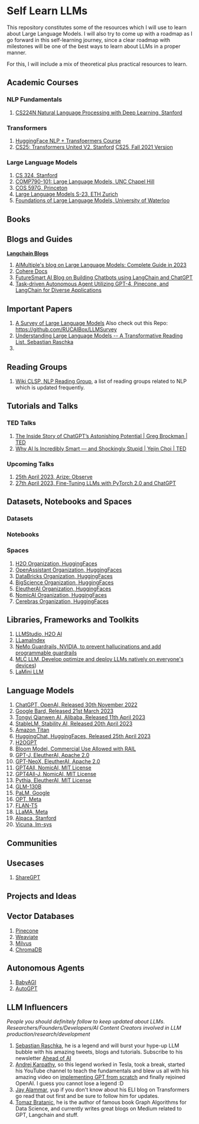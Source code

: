 # Self Learn LLMs

This repository constitutes some of the resources which I will use to learn about Large Language Models. I will also try to come up with a roadmap as I go forward in this self-learning journey, since a clear roadmap with milestones will be one of the best ways to learn about LLMs in a proper manner.

For this, I will include a mix of theoretical plus practical resources to learn.

## Academic Courses

### NLP Fundamentals

1. [CS224N Natural Language Processing with Deep Learning, Stanford](https://web.stanford.edu/class/cs224n/)

### Transformers

1. [HuggingFace NLP + Transfoermers Course](https://huggingface.co/learn/nlp-course)
2. [CS25: Transformers United V2, Stanford](https://web.stanford.edu/class/cs25/) [CS25, Fall 2021 Version](https://web.stanford.edu/class/cs25/prev_years/2021_fall/)

### Large Language Models

1. [CS 324, Stanford](https://stanford-cs324.github.io/winter2022/)
2. [COMP790-101: Large Language Models, UNC Chapel Hill](https://github.com/craffel/llm-seminar)
3. [COS 597G, Princeton](https://www.cs.princeton.edu/courses/archive/fall22/cos597G/)
4. [Large Language Models S-23, ETH Zurich](https://rycolab.io/classes/llm-s23/)
4. [Foundations of Large Language Models, University of Waterloo](https://uwaterloo.ca/watspeed/programs-and-courses/foundations-large-language-models)

## Books

## Blogs and Guides

**[Langchain Blogs](https://blog.langchain.dev/)**

1. [AIMultiple's blog on Large Language Models: Complete Guide in 2023](https://research.aimultiple.com/large-language-models/)
2. [Cohere Docs](https://docs.cohere.ai/docs/introduction-to-large-language-models)
3. [FutureSmart AI Blog on Building Chatbots using LangChain and ChatGPT](https://blog.futuresmart.ai/building-chatbot-using-langchain-and-chatgpt)
4. [Task-driven Autonomous Agent Utilizing GPT-4, Pinecone, and LangChain for Diverse Applications](https://yoheinakajima.com/task-driven-autonomous-agent-utilizing-gpt-4-pinecone-and-langchain-for-diverse-applications/)




## Important Papers

1. [A Survey of Large Language Models](https://arxiv.org/abs/2303.18223) Also check out this Repo: https://github.com/RUCAIBox/LLMSurvey
2. [Understanding Large Language Models -- A Transformative Reading List, Sebastian Raschka](https://sebastianraschka.com/blog/2023/llm-reading-list.html)
3. 

## Reading Groups

1. [Wiki CLSP, NLP Reading Group](https://wiki.clsp.jhu.edu/index.php/NLP_Reading_Group), a list of reading groups related to NLP which is updated frequently.

## Tutorials and Talks

### TED Talks
1. [The Inside Story of ChatGPT’s Astonishing Potential | Greg Brockman | TED](https://www.youtube.com/watch?v=C_78DM8fG6E)
2. [Why AI Is Incredibly Smart — and Shockingly Stupid | Yejin Choi | TED](https://www.youtube.com/watch?v=SvBR0OGT5VI)

### Upcoming Talks

1. [25th April 2023, Arize: Observe](https://app.hopin.com/events/arize-observe/reception)
2. [27th April 2023, Fine-Tuning LLMs with PyTorch 2.0 and ChatGPT](https://www.eventbrite.com/e/fine-tuning-llms-with-pytorch-20-and-chatgpt-tickets-613395140377)



## Datasets, Notebooks and Spaces

### Datasets

### Notebooks

### Spaces
1. [H2O Organization, HuggingFaces](https://huggingface.co/h2oai)
2. [OpenAssistant Organization, HuggingFaces](https://huggingface.co/OpenAssistant)
3. [DataBricks Organization, HuggingFaces](https://huggingface.co/databricks)
4. [BigScience Organization, HuggingFaces](https://bigscience.huggingface.co/)
5. [EleutherAI Organization, HuggingFaces](https://huggingface.co/EleutherAI)
6. [NomicAI Organization, HuggingFaces](https://huggingface.co/nomic-ai)
7. [Cerebras Organization, HuggingFaces](https://huggingface.co/cerebras)

## Libraries, Frameworks and Toolkits
1. [LLMStudio, H2O AI](https://github.com/h2oai/h2o-llmstudio)
2. [LLamaIndex](https://gpt-index.readthedocs.io/en/latest/index.html#ecosystem)
3. [NeMo Guardrails, NVIDIA, to prevent hallucinations and add programmable guardrails](https://github.com/NVIDIA/NeMo-Guardrails)
4. [MLC LLM, Develop optimize and deploy LLMs natively on everyone's devices](https://github.com/mlc-ai/mlc-llm))
5. [LaMini LLM](https://github.com/lamini-ai/lamini)



## Language Models

1. [ChatGPT, OpenAI, Released 30th November 2022](https://chat.openai.com/)
2. [Google Bard, Released 21st March 2023](https://bard.google.com/)
3. [Tongyi Qianwen AI, Alibaba, Released 11th April 2023](https://tongyi.aliyun.com/)
4. [StableLM, Stability AI, Released 20th April 2023](https://github.com/Stability-AI/StableLM)
5. [Amazon Titan](https://aws.amazon.com/bedrock/titan/)
6. [HuggingChat, HuggingFaces, Released 25th April 2023](https://huggingface.co/chat/)
7. [H2OGPT](https://github.com/h2oai/h2ogpt)
8. [Bloom Model, Commercial Use Allowed with RAIL](https://huggingface.co/docs/transformers/model_doc/bloom)
9. [GPT-J, EleutherAI, Apache 2.0](https://huggingface.co/docs/transformers/model_doc/gptj)
10. [GPT-NeoX, EleutherAI, Apache 2.0](https://huggingface.co/docs/transformers/model_doc/gpt_neox)
11. [GPT4All, NomicAI, MIT License](https://github.com/nomic-ai/gpt4all)
12. [GPT4All-J, NomicAI, MIT License](https://huggingface.co/nomic-ai/gpt4all-j)
13. [Pythia, EleutherAI, MIT License](https://github.com/EleutherAI/pythia)
14. [GLM-130B](https://github.com/THUDM/GLM-130B)
15. [PaLM, Google](https://ai.googleblog.com/2022/04/pathways-language-model-palm-scaling-to.html)
16. [OPT, Meta](https://github.com/facebookresearch/metaseq/tree/main/projects/OPT)
17. [FLAN-T5](https://huggingface.co/docs/transformers/model_doc/flan-t5)
18. [LLaMA, Meta](https://ai.facebook.com/blog/large-language-model-llama-meta-ai/)
19. [Alpaca, Stanford](https://github.com/tatsu-lab/stanford_alpaca)
20. [Vicuna, lm-sys](https://github.com/lm-sys/FastChat)

## Communities

## Usecases 
1. [ShareGPT](https://sharegpt.com/)

## Projects and Ideas

## Vector Databases
1. [Pinecone](https://www.pinecone.io/)
2. [Weaviate](https://weaviate.io/)
3. [Milvus](https://milvus.io/)
4. [ChromaDB](https://www.trychroma.com/)


## Autonomous Agents
1. [BabyAGI](https://github.com/yoheinakajima/babyagi)
2. [AutoGPT](https://github.com/Significant-Gravitas/Auto-GPT)

## LLM Influencers 

*People you should definitely follow to keep updated about LLMs. Researchers/Founders/Developers/AI Content Creators involved in LLM production/research/development*

1. [Sebastian Raschka](https://twitter.com/rasbt), he is a legend and will burst your hype-up LLM bubble with his amazing tweets, blogs and tutorials. Subscribe to his newsletter [Ahead of AI](https://magazine.sebastianraschka.com/)
2. [Andrej Karpathy](https://twitter.com/karpathy), so this legend worked in Tesla, took a break, started his YouTube channel to teach the fundamentals and blew us all with his amazing video on [implementing GPT from scratch](https://www.youtube.com/watch?v=kCc8FmEb1nY&t=2771s) and finally rejoined OpenAI. I guess you cannot lose a legend :D  
3. [Jay Alammar](https://twitter.com/jayalammar), yup if you don't know about his ELI blog on Transformers go read that out first and be sure to follow him for updates.
4. [Tomaz Bratanic](https://twitter.com/tb_tomaz), he is the author of famous book Graph Algorithms for Data Science, and currently writes great blogs on Medium related to GPT, Langchain and stuff.
